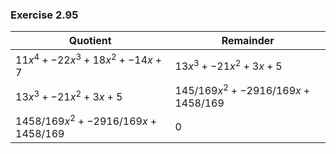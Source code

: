 ### Exercise 2.95
| Quotient                              | Remainder                            |
| ------------------------------------- | ------------------------------------ |
| $11x^4 + -22x^3 + 18x^2 + -14x + 7$   | $13x^3 + -21x^2 + 3x + 5$            |
| $13x^3 + -21x^2 + 3x + 5$             | $145/169x^2 + -2916/169x + 1458/169$ |
| $1458/169x^2 + -2916/169x + 1458/169$ | $0$                                  |
